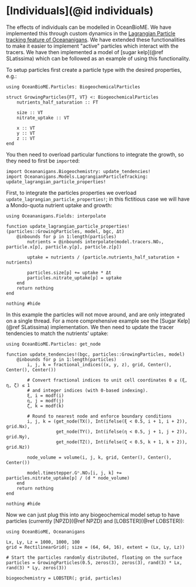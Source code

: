 # [Individuals](@id individuals)

The effects of individuals can be modelled in OceanBioME. We have implemented this through custom dynamics in the [Lagrangian Particle tracking feature of Oceananigans](https://clima.github.io/OceananigansDocumentation/stable/model_setup/lagrangian_particles/). We have extended these functionalities to make it easier to implement "active" particles which interact with the tracers. We have then implemented a model of [sugar kelp](@ref SLatissima) which can be followed as an example of using this functionality.

To setup particles first create a particle type with the desired properties, e.g.:

```@example particles
using OceanBioME.Particles: BiogeochemicalParticles

struct GrowingParticles{FT, VT} <: BiogeochemicalParticles 
    nutrients_half_saturation :: FT

    size :: VT
    nitrate_uptake :: VT

    x :: VT
    y :: VT
    z :: VT
end
```

You then need to overload particular functions to integrate the growth, so they need to first be `import`ed:

```@example particles
import Oceananigans.Biogeochemistry: update_tendencies!
import Oceananigans.Models.LagrangianParticleTracking: update_lagrangian_particle_properties!
```

First, to integrate the particles properties we overload `update_lagrangian_particle_properties!`;
in this fictitious case we will have a Mondo-quota nutrient uptake and growth:

```@example particles
using Oceananigans.Fields: interpolate

function update_lagrangian_particle_properties!(particles::GrowingParticles, model, bgc, Δt)
    @inbounds for p in 1:length(particles)
        nutrients = @inbounds interpolate(model.tracers.NO₃, particle.x[p], particle.y[p], particle.z[p])

        uptake = nutrients / (particle.nutrients_half_saturation + nutrients)

        particles.size[p] += uptake * Δt
        particles.nitrate_uptake[p] = uptake
    end
    return nothing
end

nothing #hide
```

In this example the particles will not move around, and are only integrated on a single thread. For a more comprehensive example see the [Sugar Kelp](@ref SLatissima) implementation. We then need to update the tracer tendencies to match the nutrients' uptake:

```@example particles
using OceanBioME.Particles: get_node

function update_tendencies!(bgc, particles::GrowingParticles, model)
    @inbounds for p in 1:length(particles)
        i, j, k = fractional_indices((x, y, z), grid, Center(), Center(), Center())

        # Convert fractional indices to unit cell coordinates 0 ≤ (ξ, η, ζ) ≤ 1
        # and integer indices (with 0-based indexing).
        ξ, i = modf(i)
        η, j = modf(j)
        ζ, k = modf(k)

        # Round to nearest node and enforce boundary conditions
        i, j, k = (get_node(TX(), Int(ifelse(ξ < 0.5, i + 1, i + 2)), grid.Nx),
                   get_node(TY(), Int(ifelse(η < 0.5, j + 1, j + 2)), grid.Ny),
                   get_node(TZ(), Int(ifelse(ζ < 0.5, k + 1, k + 2)), grid.Nz))

        node_volume = volume(i, j, k, grid, Center(), Center(), Center())

        model.timestepper.Gⁿ.NO₃[i, j, k] += particles.nitrate_uptake[p] / (d * node_volume)
    end
    return nothing
end

nothing #hide
```

Now we can just plug this into any biogeochemical model setup to have particles (currently [NPZD](@ref NPZD) and [LOBSTER](@ref LOBSTER)):

```@example particles
using OceanBioME, Oceananigans

Lx, Ly, Lz = 1000, 1000, 100
grid = RectilinearGrid(; size = (64, 64, 16), extent = (Lx, Ly, Lz))

# Start the particles randomly distributed, floating on the surface
particles = GrowingParticles(0.5, zeros(3), zeros(3), rand(3) * Lx, rand(3) * Ly, zeros(3))

biogeochemistry = LOBSTER(; grid, particles)
```
